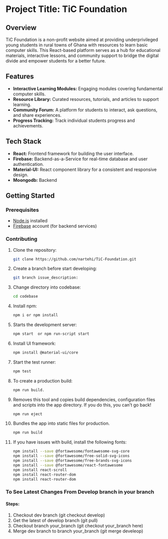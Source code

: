 # Project Title: TiC Foundation

## Overview

TiC Foundation is a non-profit website aimed at providing underprivileged young students in rural towns of Ghana with resources to learn basic computer skills. This React-based platform serves as a hub for educational materials, interactive lessons, and community support to bridge the digital divide and empower students for a better future.

## Features

- **Interactive Learning Modules:** Engaging modules covering fundamental computer skills.
- **Resource Library:** Curated resources, tutorials, and articles to support learning.
- **Community Forum:** A platform for students to interact, ask questions, and share experiences.
- **Progress Tracking:** Track individual students progress and achievements.

## Tech Stack

- **React:** Frontend framework for building the user interface.
- **Firebase:** Backend-as-a-Service for real-time database and user authentication.
- **Material-UI:** React component library for a consistent and responsive design.
- **Moongodb:** Backend 

## Getting Started

### Prerequisites

- [Node.js](https://nodejs.org/) installed
- [Firebase](https://firebase.google.com/) account (for backend services)

### Contributing

1. Clone the repository:
   ```bash
   git clone https://github.com/nartehi/TiC-Foundation.git

2. Create a branch before start developing:
   ```bash
   git branch issue_description:

3. Change directory into codebase:
    ```bash
   cd codebase
   
3. Install npm:
    ```bash
   npm i or npm install

4. Starts the development server:
    ```bash
    npm start  or npm run-script start  

5. Install UI framework:
    ```bash 
    npm install @material-ui/core

6. Start the test runner:
    ```bash
    npm test

7. To create a production build:
    ```bash
    npm run build.

8. Removes this tool and copies build dependencies, configuration files
    and scripts into the app directory. If you do this, you can’t go back!
    ```bash
    npm run eject

9. Bundles the app into static files for production.
    ```bash
    npm run build 

10. If you have issues with build, install the following fonts:
    ```bash
    npm install --save @fortawesome/fontawesome-svg-core
    npm install --save @fortawesome/free-solid-svg-icons
    npm install --save @fortawesome/free-brands-svg-icons
    npm install --save @fortawesome/react-fontawesome
    npm install react-scroll
    npm install react-router-dom
    npm install react-router-dom

    
### To See Latest Changes From Develop branch in your branch

#### Steps:
1. Checkout dev branch (git checkout develop)
2. Get the latest of develop branch (git pull)
3. Checkout branch your_branch (git checkout your_branch here)
4. Merge dev branch to branch your_branch (git merge develeop)



